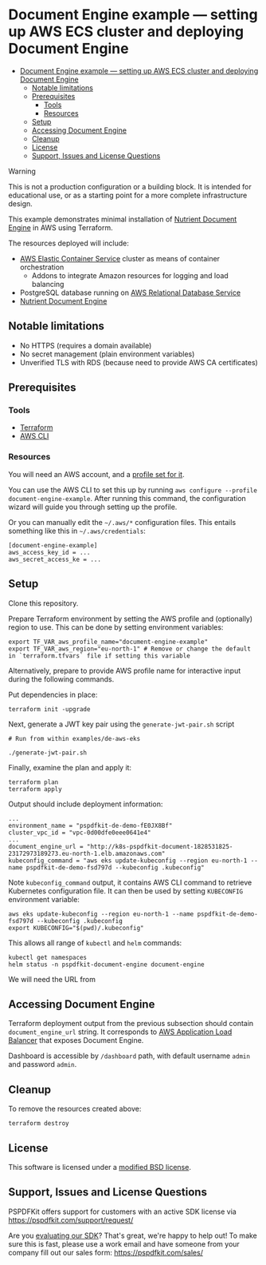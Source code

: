 # Document Engine example — setting up AWS ECS cluster and deploying Document Engine

- [Document Engine example — setting up AWS ECS cluster and deploying Document Engine](#document-engine-example--setting-up-aws-ecs-cluster-and-deploying-document-engine)
  - [Notable limitations](#notable-limitations)
  - [Prerequisites](#prerequisites)
    - [Tools](#tools)
    - [Resources](#resources)
  - [Setup](#setup)
  - [Accessing Document Engine](#accessing-document-engine)
  - [Cleanup](#cleanup)
  - [License](#license)
  - [Support, Issues and License Questions](#support-issues-and-license-questions)

> [!WARNING]
> This is not a production configuration or a building block. 
> It is intended for educational use, or as a starting point for a more complete infrastructure design.

This example demonstrates minimal installation of [Nutrient Document Engine](https://www.nutrient.io/guides/document-engine/) in AWS using Terraform.

The resources deployed will include:
 * [AWS Elastic Container Service](https://docs.aws.amazon.com/AmazonECS/latest/developerguide/Welcome.html) cluster as means of container orchestration
   * Addons to integrate Amazon resources for logging and load balancing
 * PostgreSQL database running on [AWS Relational Database Service](https://aws.amazon.com/rds/)
 * [Nutrient Document Engine](https://www.nutrient.io/guides/document-engine/)

## Notable limitations

* No HTTPS (requires a domain available)
* No secret management (plain environment variables)
* Unverified TLS with RDS (because need to provide AWS CA certificates)

## Prerequisites

### Tools

* [Terraform](https://developer.hashicorp.com/terraform/tutorials/aws-get-started/install-cli)
* [AWS CLI](https://docs.aws.amazon.com/cli/latest/userguide/getting-started-install.html)

### Resources

You will need an AWS account, and a [profile set for it](https://docs.aws.amazon.com/cli/latest/userguide/cli-configure-files.html#cli-configure-files-using-profiles).

You can use the AWS CLI to set this up by running `aws configure --profile document-engine-example`. After running this command, the configuration wizard will guide you through setting up the profile. 

Or you can manually edit the `~/.aws/*` configuration files. 
This entails something like this in `~/.aws/credentials`:


```
[document-engine-example]
aws_access_key_id = ...
aws_secret_access_ke = ...
```

## Setup

Clone this repository.

Prepare Terraform environment by setting the AWS profile and (optionally) region to use. This can be done by setting environment variables:

```shell
export TF_VAR_aws_profile_name="document-engine-example"
export TF_VAR_aws_region="eu-north-1" # Remove or change the default in `terraform.tfvars` file if setting this variable
```

Alternatively, prepare to provide AWS profile name for interactive input during the following commands. 

Put dependencies in place:

```shell
terraform init -upgrade
```

Next, generate a JWT key pair using the `generate-jwt-pair.sh` script

```shell
# Run from within examples/de-aws-eks

./generate-jwt-pair.sh
```

Finally, examine the plan and apply it:

```shell
terraform plan
terraform apply
```

Output should include deployment information: 

```
...
environment_name = "pspdfkit-de-demo-fE0JX8Bf"
cluster_vpc_id = "vpc-0d00dfe0eee0641e4"
...
document_engine_url = "http://k8s-pspdfkit-document-1828531825-23172973189273.eu-north-1.elb.amazonaws.com"
kubeconfig_command = "aws eks update-kubeconfig --region eu-north-1 --name pspdfkit-de-demo-fsd797d --kubeconfig .kubeconfig"
```

Note `kubeconfig_command` output, it contains AWS CLI command to retrieve Kubernetes configuration file. It can then be used by setting `KUBECONFIG` environment variable: 

```shell
aws eks update-kubeconfig --region eu-north-1 --name pspdfkit-de-demo-fsd797d --kubeconfig .kubeconfig
export KUBECONFIG="$(pwd)/.kubeconfig"
```

This allows all range of `kubectl` and `helm` commands: 

```shell
kubectl get namespaces
helm status -n pspdfkit-document-engine document-engine
```

We will need the URL from 

## Accessing Document Engine

Terraform deployment output from the previous subsection should contain `document_engine_url` string. 
It corresponds to [AWS Application Load Balancer](https://docs.aws.amazon.com/elasticloadbalancing/latest/application/introduction.html) that exposes Document Engine. 

Dashboard is accessible by `/dashboard` path, with default username `admin` and password `admin`.

## Cleanup

To remove the resources created above: 

```shell
terraform destroy
```

## License

This software is licensed under a [modified BSD license](LICENSE).

## Support, Issues and License Questions

PSPDFKit offers support for customers with an active SDK license via https://pspdfkit.com/support/request/

Are you [evaluating our SDK](https://pspdfkit.com/try/)? That's great, we're happy to help out! To make sure this is fast, please use a work email and have someone from your company fill out our sales form: https://pspdfkit.com/sales/

